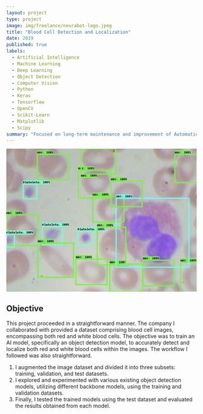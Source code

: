 ```yaml
---
layout: project
type: project
image: img/freelance/neurabot-logo.jpeg
title: "Blood Cell Detection and Localization"
date: 2019
published: true
labels:
  - Artificial Intelligence
  - Machine Learning
  - Deep Learning
  - Object Detection
  - Computer Vision
  - Python
  - Keras
  - Tensorflow
  - OpenCV
  - Scikit-Learn
  - Matplotlib
  - Scipy
summary: "Focused on long-term maintenance and improvement of Automatic Speech Recognition (ASR) model, updating with new datasets, training acoustic and language models iteratively."
---
```


<img class="img-fluid" src="../img/freelance/blood-cell.png">

## Objective
This project proceeded in a straightforward manner. The company I collaborated with provided a dataset comprising blood cell images, encompassing both red and white blood cells. The objective was to train an AI model, specifically an object detection model, to accurately detect and localize both red and white blood cells within the images. The workflow I followed was also straightforward.

1. I augmented the image dataset and divided it into three subsets: training, validation, and test datasets.
2. I explored and experimented with various existing object detection models, utilizing different backbone models, using the training and validation datasets.
3. Finally, I tested the trained models using the test dataset and evaluated the results obtained from each model.
